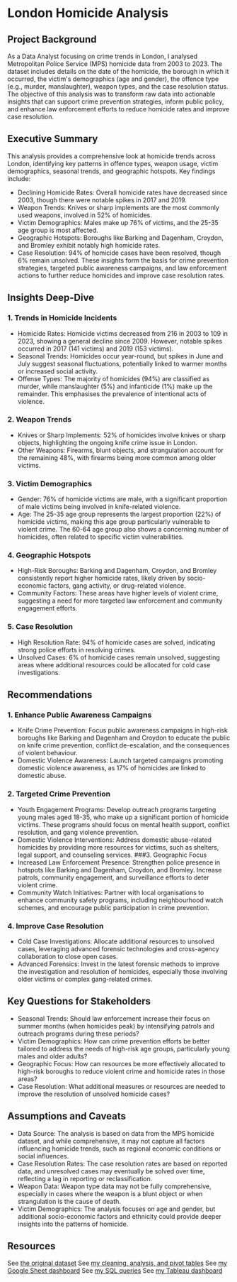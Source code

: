 # London Homicide Analysis

## Project Background
As a Data Analyst focusing on crime trends in London, I analysed Metropolitan Police Service (MPS) homicide data from 2003 to 2023. The dataset includes details on the date of the homicide, the borough in which it occurred, the victim's demographics (age and gender), the offence type (e.g., murder, manslaughter), weapon types, and the case resolution status. The objective of this analysis was to transform raw data into actionable insights that can support crime prevention strategies, inform public policy, and enhance law enforcement efforts to reduce homicide rates and improve case resolution.

## Executive Summary
This analysis provides a comprehensive look at homicide trends across London, identifying key patterns in offence types, weapon usage, victim demographics, seasonal trends, and geographic hotspots. Key findings include:
  - Declining Homicide Rates: Overall homicide rates have decreased since 2003, though there were notable spikes in 2017 and 2019.
  - Weapon Trends: Knives or sharp implements are the most commonly used weapons, involved in 52% of homicides.
  - Victim Demographics: Males make up 76% of victims, and the 25-35 age group is most affected.
  - Geographic Hotspots: Boroughs like Barking and Dagenham, Croydon, and Bromley exhibit notably high homicide rates.
  - Case Resolution: 94% of homicide cases have been resolved, though 6% remain unsolved.
These insights form the basis for crime prevention strategies, targeted public awareness campaigns, and law enforcement actions to further reduce homicides and improve case resolution rates.

## Insights Deep-Dive
### 1. Trends in Homicide Incidents
  - Homicide Rates: Homicide victims decreased from 216 in 2003 to 109 in 2023, showing a general decline since 2009. However, notable spikes occurred in 2017 (141 victims) and 2019 (153 victims).
  - Seasonal Trends: Homicides occur year-round, but spikes in June and July suggest seasonal fluctuations, potentially linked to warmer months or increased social activity.
  - Offense Types: The majority of homicides (94%) are classified as murder, while manslaughter (5%) and infanticide (1%) make up the remainder. This emphasises the prevalence of intentional acts of violence.
### 2. Weapon Trends
  - Knives or Sharp Implements: 52% of homicides involve knives or sharp objects, highlighting the ongoing knife crime issue in London.
  - Other Weapons: Firearms, blunt objects, and strangulation account for the remaining 48%, with firearms being more common among older victims.
### 3. Victim Demographics
  - Gender: 76% of homicide victims are male, with a significant proportion of male victims being involved in knife-related violence.
  - Age: The 25-35 age group represents the largest proportion (22%) of homicide victims, making this age group particularly vulnerable to violent crime. The 60-64 age group also shows a concerning number of homicides, often related to specific victim vulnerabilities.
### 4. Geographic Hotspots
  - High-Risk Boroughs: Barking and Dagenham, Croydon, and Bromley consistently report higher homicide rates, likely driven by socio-economic factors, gang activity, or drug-related violence.
  - Community Factors: These areas have higher levels of violent crime, suggesting a need for more targeted law enforcement and community engagement efforts.
### 5. Case Resolution
  - High Resolution Rate: 94% of homicide cases are solved, indicating strong police efforts in resolving crimes.
  - Unsolved Cases: 6% of homicide cases remain unsolved, suggesting areas where additional resources could be allocated for cold case investigations.

## Recommendations
### 1. Enhance Public Awareness Campaigns
  - Knife Crime Prevention: Focus public awareness campaigns in high-risk boroughs like Barking and Dagenham and Croydon to educate the public on knife crime prevention, conflict de-escalation, and the consequences of violent behaviour.
  - Domestic Violence Awareness: Launch targeted campaigns promoting domestic violence awareness, as 17% of homicides are linked to domestic abuse.
### 2. Targeted Crime Prevention
  - Youth Engagement Programs: Develop outreach programs targeting young males aged 18-35, who make up a significant portion of homicide victims. These programs should focus on mental health support, conflict resolution, and gang violence prevention.
  - Domestic Violence Interventions: Address domestic abuse-related homicides by providing more resources for victims, such as shelters, legal support, and counseling services.
###3. Geographic Focus
  - Increased Law Enforcement Presence: Strengthen police presence in hotspots like Barking and Dagenham, Croydon, and Bromley. Increase patrols, community engagement, and surveillance efforts to deter violent crime.
  - Community Watch Initiatives: Partner with local organisations to enhance community safety programs, including neighbourhood watch schemes, and encourage public participation in crime prevention.
### 4. Improve Case Resolution
  - Cold Case Investigations: Allocate additional resources to unsolved cases, leveraging advanced forensic technologies and cross-agency collaboration to close open cases.
  - Advanced Forensics: Invest in the latest forensic methods to improve the investigation and resolution of homicides, especially those involving older victims or complex gang-related crimes.

## Key Questions for Stakeholders
  - Seasonal Trends: Should law enforcement increase their focus on summer months (when homicides peak) by intensifying patrols and outreach programs during these periods?
  - Victim Demographics: How can crime prevention efforts be better tailored to address the needs of high-risk age groups, particularly young males and older adults?
  - Geographic Focus: How can resources be more effectively allocated to high-risk boroughs to reduce violent crime and homicide rates in those areas?
  - Case Resolution: What additional measures or resources are needed to improve the resolution of unsolved homicide cases?

## Assumptions and Caveats
  - Data Source: The analysis is based on data from the MPS homicide dataset, and while comprehensive, it may not capture all factors influencing homicide trends, such as regional economic conditions or social influences.
  - Case Resolution Rates: The case resolution rates are based on reported data, and unresolved cases may eventually be solved over time, reflecting a lag in reporting or reclassification.
  - Weapon Data: Weapon type data may not be fully comprehensive, especially in cases where the weapon is a blunt object or when strangulation is the cause of death.
  - Victim Demographics: The analysis focuses on age and gender, but additional socio-economic factors and ethnicity could provide deeper insights into the patterns of homicide.

## Resources
See [the original dataset](https://github.com/Mazedaa/London-Homicide-Project/blob/main/original_homicide.xlsx%20-%20dataset.csv )
See [my cleaning, analysis, and pivot tables](https://github.com/Mazedaa/London-Homicide-Project/blob/main/london_homicide_crime_clean.xlsx%20-%20dashboard.csv)
See [my Google Sheet dashboard](https://github.com/Mazedaa/London-Homicide-Project/blob/main/HomicideGoogleSheetDashboard.png)
See [my SQL queries](https://github.com/Mazedaa/London-Homicide-Project/blob/main/homicide.sql)
See [my Tableau dashboard](https://github.com/Mazedaa/London-Homicide-Project/blob/main/HomicideTableauDashboard.png)
